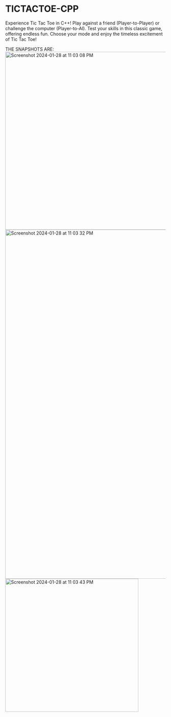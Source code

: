 # TICTACTOE-CPP
Experience Tic Tac Toe in C++! Play against a friend (Player-to-Player) or challenge the computer (Player-to-AI). Test your skills in this classic game, offering endless fun. Choose your mode and enjoy the timeless excitement of Tic Tac Toe!



THE SNAPSHOTS ARE:
<img width="558" alt="Screenshot 2024-01-28 at 11 03 08 PM" src="https://github.com/habibaa-saleem/TICTACTOE-CPP/assets/157981659/0b2ef43a-1275-4e31-aa09-af44a2882cf6">
<img width="1095" alt="Screenshot 2024-01-28 at 11 03 32 PM" src="https://github.com/habibaa-saleem/TICTACTOE-CPP/assets/157981659/a71c8921-1336-4904-9405-08d27ebf304b">
<img width="418" alt="Screenshot 2024-01-28 at 11 03 43 PM" src="https://github.com/habibaa-saleem/TICTACTOE-CPP/assets/157981659/b77e4c22-cb1a-49e1-a95e-d7bee7e6d499">
